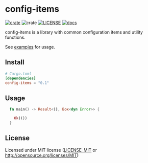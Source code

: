 # config-items
  [![crate](https://img.shields.io/crates/v/config-items.svg)](https://crates.io/crates/config-items)
  ![crate](https://img.shields.io/crates/d/config-items)
  [![LICENSE](https://img.shields.io/crates/l/config-items.svg)](https://github.com/diegoefe/config-items/blob/main/LICENSE)
  [![docs](https://docs.rs/config-items/badge.svg)](https://docs.rs/config-items)

config-items is a library with common configuration items and utility functions.

See [examples](https://github.com/diegoefe/config-items/tree/main/examples) for usage.

## Install

```toml
# Cargo.toml
[dependencies]
config-items = "0.1"
```

## Usage
```rust
  fn main() -> Result<(), Box<dyn Error>> {

    Ok(())
  }
```

## License

Licensed under MIT license ([LICENSE-MIT](LICENSE) or <http://opensource.org/licenses/MIT>)

